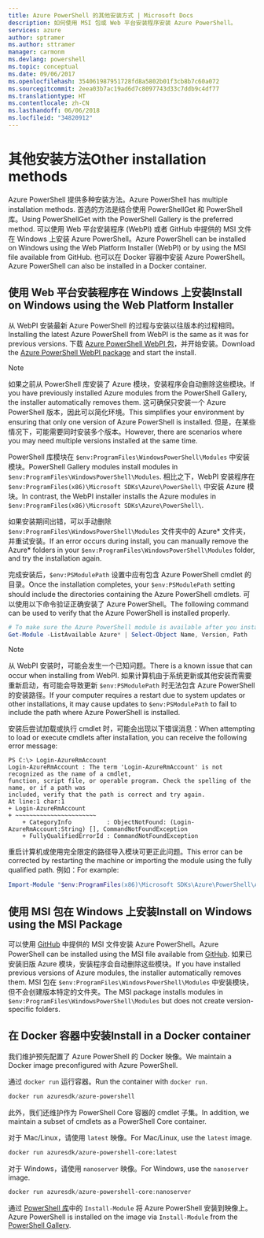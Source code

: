 ```yaml
---
title: Azure PowerShell 的其他安装方式 | Microsoft Docs
description: 如何使用 MSI 包或 Web 平台安装程序安装 Azure PowerShell。
services: azure
author: sptramer
ms.author: sttramer
manager: carmonm
ms.devlang: powershell
ms.topic: conceptual
ms.date: 09/06/2017
ms.openlocfilehash: 354061987951728fd8a5802b01f3cb8b7c60a072
ms.sourcegitcommit: 2eea03b7ac19ad6d7c8097743d33c7ddb9c4df77
ms.translationtype: HT
ms.contentlocale: zh-CN
ms.lasthandoff: 06/06/2018
ms.locfileid: "34820912"
---
```

# <a name="other-installation-methods"></a><span data-ttu-id="b07c6-103">其他安装方法</span><span class="sxs-lookup"><span data-stu-id="b07c6-103">Other installation methods</span></span>

<span data-ttu-id="b07c6-104">Azure PowerShell 提供多种安装方法。</span><span class="sxs-lookup"><span data-stu-id="b07c6-104">Azure PowerShell has multiple installation methods.</span></span> <span data-ttu-id="b07c6-105">首选的方法是结合使用 PowerShellGet 和 PowerShell 库。</span><span class="sxs-lookup"><span data-stu-id="b07c6-105">Using PowerShellGet with the PowerShell Gallery is the preferred method.</span></span> <span data-ttu-id="b07c6-106">可以使用 Web 平台安装程序 (WebPI) 或者 GitHub 中提供的 MSI 文件在 Windows 上安装 Azure PowerShell。</span><span class="sxs-lookup"><span data-stu-id="b07c6-106">Azure PowerShell can be installed on Windows using the Web Platform Installer (WebPI) or by using the MSI file available from GitHub.</span></span> <span data-ttu-id="b07c6-107">也可以在 Docker 容器中安装 Azure PowerShell。</span><span class="sxs-lookup"><span data-stu-id="b07c6-107">Azure PowerShell can also be installed in a Docker container.</span></span>

## <a name="install-on-windows-using-the-web-platform-installer"></a><span data-ttu-id="b07c6-108">使用 Web 平台安装程序在 Windows 上安装</span><span class="sxs-lookup"><span data-stu-id="b07c6-108">Install on Windows using the Web Platform Installer</span></span>

<span data-ttu-id="b07c6-109">从 WebPI 安装最新 Azure PowerShell 的过程与安装以往版本的过程相同。</span><span class="sxs-lookup"><span data-stu-id="b07c6-109">Installing the latest Azure PowerShell from WebPI is the same as it was for previous versions.</span></span>
<span data-ttu-id="b07c6-110">下载 [Azure PowerShell WebPI 包](http://aka.ms/webpi-azps)，并开始安装。</span><span class="sxs-lookup"><span data-stu-id="b07c6-110">Download the [Azure PowerShell WebPI package](http://aka.ms/webpi-azps) and start the install.</span></span>

> [!NOTE]
> <span data-ttu-id="b07c6-111">如果之前从 PowerShell 库安装了 Azure 模块，安装程序会自动删除这些模块。</span><span class="sxs-lookup"><span data-stu-id="b07c6-111">If you have previously installed Azure modules from the PowerShell Gallery, the installer automatically removes them.</span></span> <span data-ttu-id="b07c6-112">这可确保只安装一个 Azure PowerShell 版本，因此可以简化环境。</span><span class="sxs-lookup"><span data-stu-id="b07c6-112">This simplifies your environment by ensuring that only one version of Azure PowerShell is installed.</span></span> <span data-ttu-id="b07c6-113">但是，在某些情况下，可能需要同时安装多个版本。</span><span class="sxs-lookup"><span data-stu-id="b07c6-113">However, there are scenarios where you may need multiple versions installed at the same time.</span></span>
>
> <span data-ttu-id="b07c6-114">PowerShell 库模块在 `$env:ProgramFiles\WindowsPowerShell\Modules` 中安装模块。</span><span class="sxs-lookup"><span data-stu-id="b07c6-114">PowerShell Gallery modules install modules in `$env:ProgramFiles\WindowsPowerShell\Modules`.</span></span> <span data-ttu-id="b07c6-115">相比之下，WebPI 安装程序在 `$env:ProgramFiles(x86)\Microsoft SDKs\Azure\PowerShell\` 中安装 Azure 模块。</span><span class="sxs-lookup"><span data-stu-id="b07c6-115">In contrast, the WebPI installer installs the Azure modules in `$env:ProgramFiles(x86)\Microsoft SDKs\Azure\PowerShell\`.</span></span>
>
> <span data-ttu-id="b07c6-116">如果安装期间出错，可以手动删除 `$env:ProgramFiles\WindowsPowerShell\Modules` 文件夹中的 Azure\* 文件夹，并重试安装。</span><span class="sxs-lookup"><span data-stu-id="b07c6-116">If an error occurs during install, you can manually remove the Azure\* folders in your `$env:ProgramFiles\WindowsPowerShell\Modules` folder, and try the installation again.</span></span>

<span data-ttu-id="b07c6-117">完成安装后，`$env:PSModulePath` 设置中应有包含 Azure PowerShell cmdlet 的目录。</span><span class="sxs-lookup"><span data-stu-id="b07c6-117">Once the installation completes, your `$env:PSModulePath` setting should include the directories containing the Azure PowerShell cmdlets.</span></span> <span data-ttu-id="b07c6-118">可以使用以下命令验证正确安装了 Azure PowerShell。</span><span class="sxs-lookup"><span data-stu-id="b07c6-118">The following command can be used to verify that the Azure PowerShell is installed properly.</span></span>

```powershell
# To make sure the Azure PowerShell module is available after you install
Get-Module -ListAvailable Azure* | Select-Object Name, Version, Path
```

> [!NOTE]
> <span data-ttu-id="b07c6-119">从 WebPI 安装时，可能会发生一个已知问题。</span><span class="sxs-lookup"><span data-stu-id="b07c6-119">There is a known issue that can occur when installing from WebPI.</span></span> <span data-ttu-id="b07c6-120">如果计算机由于系统更新或其他安装而需要重新启动，有可能会导致更新 `$env:PSModulePath` 时无法包含 Azure PowerShell 的安装路径。</span><span class="sxs-lookup"><span data-stu-id="b07c6-120">If your computer requires a restart due to system updates or other installations, it may cause updates to `$env:PSModulePath` to fail to include the path where Azure PowerShell is installed.</span></span>

<span data-ttu-id="b07c6-121">安装后尝试加载或执行 cmdlet 时，可能会出现以下错误消息：</span><span class="sxs-lookup"><span data-stu-id="b07c6-121">When attempting to load or execute cmdlets after installation, you can receive the following error message:</span></span>

```
PS C:\> Login-AzureRmAccount
Login-AzureRmAccount : The term 'Login-AzureRmAccount' is not recognized as the name of a cmdlet,
function, script file, or operable program. Check the spelling of the name, or if a path was
included, verify that the path is correct and try again.
At line:1 char:1
+ Login-AzureRmAccount
+ ~~~~~~~~~~~~~~~~~~~~~~~
    + CategoryInfo          : ObjectNotFound: (Login-AzureRmAccount:String) [], CommandNotFoundException
    + FullyQualifiedErrorId : CommandNotFoundException
```

<span data-ttu-id="b07c6-122">重启计算机或使用完全限定的路径导入模块可更正此问题。</span><span class="sxs-lookup"><span data-stu-id="b07c6-122">This error can be corrected by restarting the machine or importing the module using the fully qualified path.</span></span> <span data-ttu-id="b07c6-123">例如：</span><span class="sxs-lookup"><span data-stu-id="b07c6-123">For example:</span></span>

```powershell
Import-Module "$env:ProgramFiles(x86)\Microsoft SDKs\Azure\PowerShell\AzureRM.psd1"
```

## <a name="install-on-windows-using-the-msi-package"></a><span data-ttu-id="b07c6-124">使用 MSI 包在 Windows 上安装</span><span class="sxs-lookup"><span data-stu-id="b07c6-124">Install on Windows using the MSI Package</span></span>

<span data-ttu-id="b07c6-125">可以使用 [GitHub](https://github.com/Azure/azure-powershell/releases/latest) 中提供的 MSI 文件安装 Azure PowerShell。</span><span class="sxs-lookup"><span data-stu-id="b07c6-125">Azure PowerShell can be installed using the MSI file available from [GitHub](https://github.com/Azure/azure-powershell/releases/latest).</span></span> <span data-ttu-id="b07c6-126">如果已安装旧版 Azure 模块，安装程序会自动删除这些模块。</span><span class="sxs-lookup"><span data-stu-id="b07c6-126">If you have installed previous versions of Azure modules, the installer automatically removes them.</span></span> <span data-ttu-id="b07c6-127">MSI 包在 `$env:ProgramFiles\WindowsPowerShell\Modules` 中安装模块，但不会创建版本特定的文件夹。</span><span class="sxs-lookup"><span data-stu-id="b07c6-127">The MSI package installs modules in `$env:ProgramFiles\WindowsPowerShell\Modules` but does not create version-specific folders.</span></span>

## <a name="install-in-a-docker-container"></a><span data-ttu-id="b07c6-128">在 Docker 容器中安装</span><span class="sxs-lookup"><span data-stu-id="b07c6-128">Install in a Docker container</span></span>

<span data-ttu-id="b07c6-129">我们维护预先配置了 Azure PowerShell 的 Docker 映像。</span><span class="sxs-lookup"><span data-stu-id="b07c6-129">We maintain a Docker image preconfigured with Azure PowerShell.</span></span>

<span data-ttu-id="b07c6-130">通过 `docker run` 运行容器。</span><span class="sxs-lookup"><span data-stu-id="b07c6-130">Run the container with `docker run`.</span></span>

```powershell
docker run azuresdk/azure-powershell
```

<span data-ttu-id="b07c6-131">此外，我们还维护作为 PowerShell Core 容器的 cmdlet 子集。</span><span class="sxs-lookup"><span data-stu-id="b07c6-131">In addition, we maintain a subset of cmdlets as a PowerShell Core container.</span></span>

<span data-ttu-id="b07c6-132">对于 Mac/Linux，请使用 `latest` 映像。</span><span class="sxs-lookup"><span data-stu-id="b07c6-132">For Mac/Linux, use the `latest` image.</span></span>

```bash
docker run azuresdk/azure-powershell-core:latest
```

<span data-ttu-id="b07c6-133">对于 Windows，请使用 `nanoserver` 映像。</span><span class="sxs-lookup"><span data-stu-id="b07c6-133">For Windows, use the `nanoserver` image.</span></span>

```powershell
docker run azuresdk/azure-powershell-core:nanoserver
```

<span data-ttu-id="b07c6-134">通过 [PowerShell 库](https://www.powershellgallery.com/)中的 `Install-Module` 将 Azure PowerShell 安装到映像上。</span><span class="sxs-lookup"><span data-stu-id="b07c6-134">Azure PowerShell is installed on the image via `Install-Module` from the [PowerShell Gallery](https://www.powershellgallery.com/).</span></span>